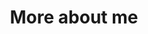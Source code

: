 ---
title: 'More about me'
layout: 'layouts/generic.njk'
eleventyNavigation:
  image: img/about.svg
  key: About
  order: 2
---